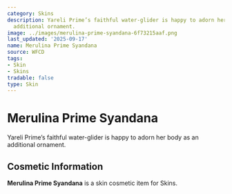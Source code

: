 ```yaml
---
category: Skins
description: Yareli Prime’s faithful water-glider is happy to adorn her body as an
  additional ornament.
image: ../images/merulina-prime-syandana-6f73215aaf.png
last_updated: '2025-09-17'
name: Merulina Prime Syandana
source: WFCD
tags:
- Skin
- Skins
tradable: false
type: Skin
---
```


# Merulina Prime Syandana

Yareli Prime’s faithful water-glider is happy to adorn her body as an additional ornament.

## Cosmetic Information

**Merulina Prime Syandana** is a skin cosmetic item for Skins.

